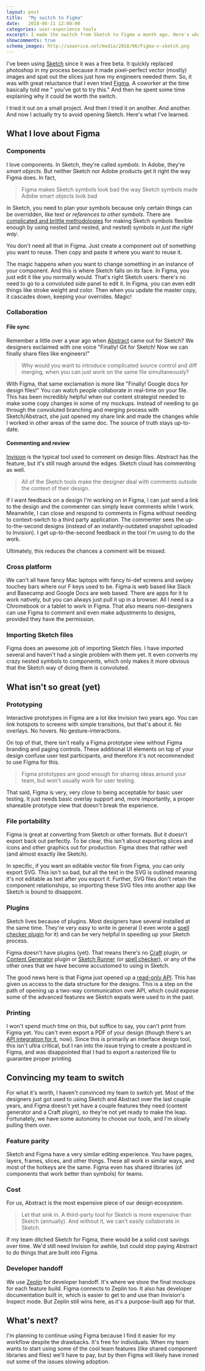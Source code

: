 ```yaml
---
layout: post
title:  "My switch to Figma"
date:   2018-06-11 12:00:00
categories: user-experience tools
excerpt: I made the switch from Sketch to Figma a month ago. Here's what I learned.
showcomments: true
schema_images: http://seanrice.net/media/2018/06/Figma-v-sketch.png
---
```


I've been using [Sketch](http://sketchapp.com) since it was a free beta. It quickly replaced photoshop in my process because it made pixel-perfect vector (mostly) images and spat out the slices just how my engineers needed them. So, it was with great reluctance that I even tried [Figma](http://figma.com). A coworker at the time basically told me &quot; you've got to try this.&quot; And then he spent some time explaining why it could be worth the switch.

I tried it out on a small project. And then I tried it on another. And another. And now I actually try to avoid opening Sketch. Here's what I've learned.

## What I love about Figma

### Components

I love components. In Sketch, they're called _symbols_. In Adobe, they're _smart objects_. But neither Sketch nor Adobe products get it right the way Figma does. In fact,

> Figma makes Sketch symbols look bad the way Sketch symbols made Adobe smart objects look bad

In Sketch, you need to plan your symbols because only certain things can be overridden, like text or _references to other symbols_. There are [complicated and brittle methodologies](https://medium.com/ux-power-tools/a-quick-start-guide-to-ux-power-tools-773d5b47ac85) for making Sketch symbols flexible enough by using nested (and nested, and nested) symbols in _just the right way_.

You don't need all that in Figma. Just create a component out of something you want to reuse. Then copy and paste it where you want to reuse it.

The magic happens when you want to change something in an instance of your component. And this is where Sketch falls on its face. In Figma, you just edit it like you normally would. That's right Sketch users: there's no need to go to a convoluted side panel to edit it. In Figma, you can even edit things like stroke weight and color. Then when you update the master copy, it cascades down, keeping your overrides. Magic!

### Collaboration

#### File sync

Remember a little over a year ago when [Abstract](http://goabstract.com) came out for Sketch? We designers exclaimed with one voice "Finally! Git for Sketch! Now we can finally share files like engineers!"

> Why would you want to introduce complicated source control and diff merging, when you can just work on the same file simultaneously?

With Figma, that same exclamation is more like "Finally! Google docs for design files!" You can watch people collaborate in real-time on your file. This has been incredibly helpful when our content strategist needed to make some copy changes in some of my mockups. Instead of needing to go through the convoluted branching and merging process with Sketch/Abstract, she just opened my share link and made the changes while I worked in other areas of the same doc. The source of truth stays up-to-date.

#### Commenting and review

[Invision](http://invisionapp.com) is the typical tool used to comment on design files. Abstract has the feature, but it's still rough around the edges. Sketch cloud has commenting as well.

> All of the Sketch tools make the designer deal with comments outside the context of their design.

If I want feedback on a design I'm working on in Figma, I can just send a link to the design and the commenter can simply leave comments while I work. Meanwhile, I can close and respond to comments in Figma without needing to context-switch to a third party application. The commenter sees the up-to-the-second designs (instead of an instantly-outdated snapshot uploaded to Invision). I get up-to-the-second feedback in the tool I'm using to do the work.

Ultimately, this reduces the chances a comment will be missed.

### Cross platform

We can't all have fancy Mac laptops with fancy hi-def screens and swipey touchey bars where our F keys used to be. Figma is web based like Slack and Basecamp and Google Docs are web based. There are apps for it to work natively, but you can always just pull it up in a browser. All I need is a Chromebook or a tablet to work in Figma. That also means non-designers can use Figma to comment and even make adjustments to designs, provided they have the permission.

### Importing Sketch files

Figma does an awesome job of importing Sketch files. I have imported several and haven't had a single problem with them yet. It even converts my crazy nested symbols to components, which only makes it more obvious that the Sketch way of doing them is convoluted.

## What isn't so great (yet)

### Prototyping

Interactive prototypes in Figma are a lot like Invision two years ago. You can link hotspots to screens with simple transitions, but that's about it. No overlays. No hovers. No gesture-interactions.

On top of that, there isn't really a Figma prototype view without Figma branding and paging controls. These additional UI elements on top of your design confuse user test participants, and therefore it's not recommended to use Figma for this.

> Figma prototypes are good enough for sharing ideas around your team, but won't usually work for user testing.

That said, Figma is very, very close to being acceptable for basic user testing. It just needs basic overlay support and, more importantly, a proper shareable prototype view that doesn't break the experience.

### File portability

Figma is great at converting from Sketch or other formats. But it doesn't export back out perfectly. To be clear, this isn't about exporting slices and icons and other graphics out for production. Figma does that rather well (and almost exactly like Sketch).

In specific, if you want an editable vector file from Figma, you can only export SVG. This isn't so bad, but all the text in the SVG is outlined meaning it's not editable as text after you export it. Further, SVG files don't retain the component relationships, so importing these SVG files into another app like Sketch is bound to disappoint.

### Plugins

Sketch lives because of plugins. Most designers have several installed at the same time. They're very easy to write in general (I even wrote a [spell checker plugin](https://github.com/Tallwave/sketch-spellcheck-all-layers) for it) and can be very helpful in speeding up your Sketch process.

Figma doesn't have plugins (yet). That means there's no [Craft](https://www.invisionapp.com/craft) plugin, or [Content Generator](https://github.com/timuric/Content-generator-sketch-plugin) plugin or [Sketch Runner](https://sketchrunner.com/) (or [spell checker](https://github.com/Tallwave/sketch-spellcheck-all-layers)), or any of the other ones that we have become accustomed to using in Sketch.

The good news here is that Figma just opened up a [read-only API](https://www.figma.com/developers). This has given us access to the data structure for the designs. This is a step on the path of opening up a two-way communication over API, which could expose some of the advanced features we Sketch expats were used to in the past.

### Printing

I won't spend much time on this, but suffice to say, you can't print from Figma yet. You can't even export a PDF of your design (though there's an [API integration for it](https://figma-pdf.gweltaz-calori.com/), now). Since this is primarily an interface design tool, this isn't ultra critical, but I ran into the issue trying to create a postcard in Figma, and was disappointed that I had to export a rasterized file to guarantee proper printing.

## Convincing my team to switch

For what it's worth, I haven't convinced my team to switch yet. Most of the designers just got used to using Sketch and Abstract over the last couple years, and Figma doesn't yet have a couple features they need (content generator and a Craft plugin), so they're not yet ready to make the leap. Fortunately, we have some autonomy to choose our tools, and I'm slowly pulling them over.

### Feature parity

Sketch and Figma have a very similar editing experience. You have pages, layers, frames, slices, and other things. These all work in similar ways, and most of the hotkeys are the same. Figma even has shared libraries (of components that work better than symbols) for teams.

### Cost

For us, Abstract is the most expensive piece of our design ecosystem.

> Let that sink in. A third-party tool for Sketch is more expensive than Sketch (annually). And without it, we can't easily collaborate in Sketch.

If my team ditched Sketch for Figma, there would be a solid cost savings over time. We'd still need Invision for awhile, but could stop paying Abstract to do things that are built into Figma.

### Developer handoff

We use [Zeplin](http//zeplin.io) for developer handoff. It's where we store the final mockups for each feature build. Figma connects to Zeplin too. It also has developer documentation built in, which is easier to get to and use than Invision's Inspect mode. But Zeplin still wins here, as it's a purpose-built app for that.

## What's next?

I'm planning to continue using Figma because I find it easier for my workflow despite the drawbacks. It's free for individuals. When my team wants to start using some of the cool team features (like shared component libraries and files) we'll have to pay, but by then Figma will likely have ironed out some of the issues slowing adoption.
